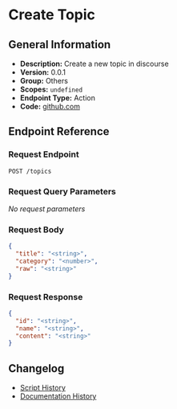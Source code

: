 <!-- BEGIN GENERATED CONTENT -->
# Create Topic

## General Information

- **Description:** Create a new topic in discourse
- **Version:** 0.0.1
- **Group:** Others
- **Scopes:** `undefined`
- **Endpoint Type:** Action
- **Code:** [github.com](https://github.com/NangoHQ/integration-templates/tree/main/integrations/discourse/actions/create-topic.ts)


## Endpoint Reference

### Request Endpoint

`POST /topics`

### Request Query Parameters

_No request parameters_

### Request Body

```json
{
  "title": "<string>",
  "category": "<number>",
  "raw": "<string>"
}
```

### Request Response

```json
{
  "id": "<string>",
  "name": "<string>",
  "content": "<string>"
}
```

## Changelog

- [Script History](https://github.com/NangoHQ/integration-templates/commits/main/integrations/discourse/actions/create-topic.ts)
- [Documentation History](https://github.com/NangoHQ/integration-templates/commits/main/integrations/discourse/actions/create-topic.md)

<!-- END  GENERATED CONTENT -->

